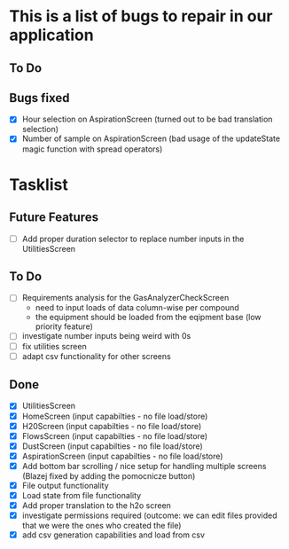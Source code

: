 # This is a list of bugs to repair in our application

## To Do

## Bugs fixed

- [x] Hour selection on AspirationScreen (turned out to be bad translation selection)
- [x] Number of sample on AspirationScreen (bad usage of the updateState magic function with spread operators)

# Tasklist

## Future Features
- [ ] Add proper duration selector to replace number inputs in the UtilitiesScreen

## To Do

- [ ] Requirements analysis for the GasAnalyzerCheckScreen
  - need to input loads of data column-wise per compound
  - the equipment should be loaded from the eqipment base (low priority feature)
- [ ] investigate number inputs being weird with 0s
- [ ] fix utilities screen
- [ ] adapt csv functionality for other screens

## Done

- [x] UtilitiesScreen
- [x] HomeScreen (input capabilties - no file load/store)
- [x] H20Screen (input capabilties - no file load/store)
- [x] FlowsScreen (input capabilties - no file load/store)
- [x] DustScreen (input capabilties - no file load/store)
- [x] AspirationScreen (input capabilties - no file load/store)
- [x] Add bottom bar scrolling / nice setup for handling multiple screens (Blazej fixed by adding the pomocnicze button)
- [x] File output functionality
- [x] Load state from file functionality
- [x] Add proper translation to the h2o screen
- [x] investigate permissions required (outcome: we can edit files provided that
      we were the ones who created the file)
- [x] add csv generation capabilities and load from csv
